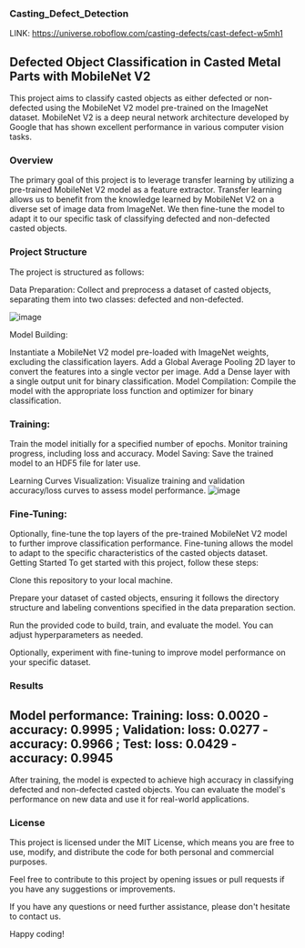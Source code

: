 ### Casting_Defect_Detection

LINK: https://universe.roboflow.com/casting-defects/cast-defect-w5mh1
## Defected Object  Classification in Casted Metal Parts with MobileNet V2

This project aims to classify casted objects as either defected or non-defected using the MobileNet V2 model pre-trained on the ImageNet dataset. MobileNet V2 is a deep neural network architecture developed by Google that has shown excellent performance in various computer vision tasks.

### Overview
The primary goal of this project is to leverage transfer learning by utilizing a pre-trained MobileNet V2 model as a feature extractor. Transfer learning allows us to benefit from the knowledge learned by MobileNet V2 on a diverse set of image data from ImageNet. We then fine-tune the model to adapt it to our specific task of classifying defected and non-defected casted objects.

### Project Structure
The project is structured as follows:

Data Preparation: Collect and preprocess a dataset of casted objects, separating them into two classes: defected and non-defected.

![image](https://github.com/SejalWasule/Casting_Defect_Detection/assets/102143995/578ec5b7-7d90-42c4-a6b2-de397d05e783)

Model Building:

Instantiate a MobileNet V2 model pre-loaded with ImageNet weights, excluding the classification layers.
Add a Global Average Pooling 2D layer to convert the features into a single vector per image.
Add a Dense layer with a single output unit for binary classification.
Model Compilation: Compile the model with the appropriate loss function and optimizer for binary classification.

### Training:

Train the model initially for a specified number of epochs.
Monitor training progress, including loss and accuracy.
Model Saving: Save the trained model to an HDF5 file for later use.

 Learning Curves Visualization: Visualize training and validation accuracy/loss curves to assess model performance.
 ![image](https://github.com/SejalWasule/Casting_Defect_Detection/assets/102143995/1e9ca66a-339c-421d-9cee-f17912c2c10f)


### Fine-Tuning:

Optionally, fine-tune the top layers of the pre-trained MobileNet V2 model to further improve classification performance.
Fine-tuning allows the model to adapt to the specific characteristics of the casted objects dataset.
Getting Started
To get started with this project, follow these steps:

Clone this repository to your local machine.

Prepare your dataset of casted objects, ensuring it follows the directory structure and labeling conventions specified in the data preparation section.

Run the provided code to build, train, and evaluate the model. You can adjust hyperparameters as needed.

Optionally, experiment with fine-tuning to improve model performance on your specific dataset.

### Results
## Model performance: Training: loss: 0.0020 - accuracy: 0.9995 ; Validation: loss: 0.0277 - accuracy: 0.9966 ; Test: loss: 0.0429 - accuracy: 0.9945

After training, the model is expected to achieve high accuracy in classifying defected and non-defected casted objects. You can evaluate the model's performance on new data and use it for real-world applications.

### License
This project is licensed under the MIT License, which means you are free to use, modify, and distribute the code for both personal and commercial purposes.

Feel free to contribute to this project by opening issues or pull requests if you have any suggestions or improvements.

If you have any questions or need further assistance, please don't hesitate to contact us.

Happy coding!






